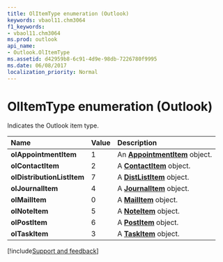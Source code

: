 ```yaml
---
title: OlItemType enumeration (Outlook)
keywords: vbaol11.chm3064
f1_keywords:
- vbaol11.chm3064
ms.prod: outlook
api_name:
- Outlook.OlItemType
ms.assetid: d42959b8-6c91-4d9e-98db-7226780f9995
ms.date: 06/08/2017
localization_priority: Normal
---
```



# OlItemType enumeration (Outlook)

Indicates the Outlook item type.



|Name|Value|Description|
|:-----|:-----|:-----|
| **olAppointmentItem**|1|An **[AppointmentItem](Outlook.AppointmentItem.md)** object.|
| **olContactItem**|2|A **[ContactItem](Outlook.ContactItem.md)** object.|
| **olDistributionListItem**|7|A **[DistListItem](Outlook.DistListItem.md)** object.|
| **olJournalItem**|4|A **[JournalItem](Outlook.JournalItem.md)** object.|
| **olMailItem**|0|A **[MailItem](Outlook.MailItem.md)** object.|
| **olNoteItem**|5|A **[NoteItem](Outlook.NoteItem.md)** object.|
| **olPostItem**|6|A **[PostItem](Outlook.PostItem.md)** object.|
| **olTaskItem**|3|A **[TaskItem](Outlook.TaskItem.md)** object.|

[!include[Support and feedback](~/includes/feedback-boilerplate.md)]
